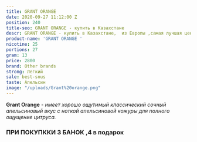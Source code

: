 ```yaml
---
title: GRANT ORANGE
date: 2020-09-27 11:12:00 Z
position: 240
title-seo: GRANT ORANGE - купить в Казахстане
descr: GRANT ORANGE - купить в Казахстане,  из Европы ,самая лучшая цена
product-name: 'GRANT ORANGE '
nicotine: 25
portions: 27
gram: 13
price: 2800
brand: Other brands
strong: Легкий
sale: best-snus
taste: Апельсин
image: "/uploads/Grant%20orange.png"
---
```


**Grant Orange** *- имеет хорошо ощутимый классический сочный апельсиновый вкус с ноткой апельсиновой кожуры для полного ощущение цитруса.*

### ПРИ ПОКУПККИ 3 БАНОК ,4 в подарок